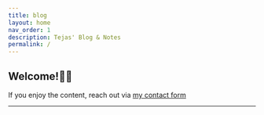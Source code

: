 ```yaml
---
title: blog
layout: home
nav_order: 1
description: Tejas' Blog & Notes
permalink: /
---
```


## Welcome!👋🏽
If you enjoy the content, reach out via <a href="https://tejaskamtam.com/#contact">my contact form</a>

---

